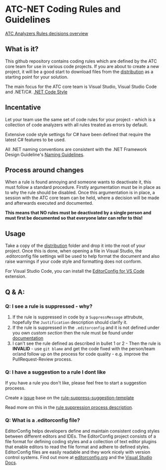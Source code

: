 # ATC-NET Coding Rules and Guidelines

[ATC Analyzers Rules decisions overview](/documentation/CodeAnalyzersRules/rules-overview.md)

## What is it?
This github repository contains coding rules which are defined by the ATC core team for use in various code projects. If you are about to create a new project, it will be a good start to download files from the [distribution](/tree/main/distribution) as a starting point for your solution.

The main focus for the ATC core team is Visual Studio, Visual Studio Code and .NET/C#. [.NET Code Style](#)

## Incentative
Let your team use the same set of code rules for your project - which is a collection of code analyzers with all rules treated as errors by default.

Extensive code style settings for C# have been defined that require the latest C# features to be used.

All .NET naming conventions are consistent with the .NET Framework Design Guideline's [Naming Guidelines](https://docs.microsoft.com/en-us/dotnet/standard/design-guidelines/naming-guidelines).

## Process around changes
When a rule is found annoying and someone wants to deactivate it, this must follow a standard procedure. Firstly argumentation must be in place as to why the rule should be disabled. Once this argumentation is in place, a session with the ATC core team can be held, where a decision will be made and afterwards executed and documented.

**This means that NO rules must be deactivated by a single person and must first be documented so that everyone later can refer to this!**

## Usage
Take a copy of the [distribution](/tree/main/distribution) folder and drop it into the root of your project. Once this is done, when opening a file in Visual Studio, the .editorconfig file settings will be used to help format the document and also raise warnings if your code style and formatting does not conform.

For Visual Studio Code, you can install the [EditorConfig for VS Code](https://marketplace.visualstudio.com/items?itemName=EditorConfig.EditorConfig) extension.

## Q & A:
### Q: I see a rule is suppressed - why?
1) If the rule is suppressed in code by a `SuppressMessage` attrubute, hopefully the `Justification` description should clarify it.
2) If the rule is suppressed in the `.editorconfig` and it is not defined under you own _custom section_ then the rule must be found under [documentation](/documentation/CodeAnalyzersRules/rules-overview.md)
3) I can't see the rule defined as described in bullet 1 or 2 - Then the rule is **INVALID**  - use `git blame` and get the code fixed with the person/team or/and follow up on the process for code quality - e.g. improve the PullRequest-Review process.

### Q: I have a suggestion to a rule I dont like
If you have a rule you don't like, please feel free to start a suggestion proceess.

Create a [issue](/issues) base on the [rule-suppress-suggestion-template](/documentation/CodeAnalyzersRules/TEMPLATE-rule-suppress-suggestion.md)

Read more on this in the [rule suppression process description](/documentation/CodeAnalyzersRules/rule-suppress-process.md).

### Q: What is a .editorconfig file?
EditorConfig helps developers define and maintain consistent coding styles between different editors and IDEs. The EditorConfig project consists of a file format for defining coding styles and a collection of text editor plugins that enable editors to read the file format and adhere to defined styles. EditorConfig files are easily readable and they work nicely with version control systems. Find out more at [editorconfig.org](http://editorconfig.org/) and the [Visual Studio Docs](https://docs.microsoft.com/en-us/visualstudio/ide/editorconfig-code-style-settings-reference).
